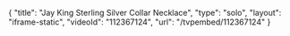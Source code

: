 {
    "title": "Jay King Sterling Silver Collar Necklace",
    "type": "solo",
    "layout": "iframe-static",
    "videoId": "112367124",
    "url": "\/tvpembed\/112367124"
}